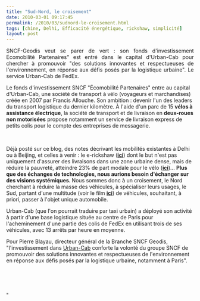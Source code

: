 ```yaml
---
title: "Sud-Nord, le croisement"
date: 2010-03-01 09:17:45
permalink: /2010/03/sudnord-le-croisement.html
tags: [chine, Delhi, Efficacité énergétique, rickshaw, simplicité]
layout: post
---
```


<p style="text-align: justify">SNCF-Geodis veut se parer de vert : son fonds d'investissement Écomobilité Partenaires" est entré dans le capital d'Urban-Cab pour chercher à promouvoir "des solutions innovantes et respectueuses de l'environnement, en réponse aux défis posés par la logistique urbaine". Le service Urban-Cab de FedEx. </p> <p style=""text-align: justify"">Le fonds d'investissement SNCF "Écomobilité Partenaires" entre au capital d'Urban-Cab, une société de transport à vélo (voyageurs et marchandises) créée en 2007 par Francis Allouche. Son ambition : devenir l'un des leaders du transport logistique du dernier kilomètre. À l'aide d'un parc de 15 <strong>vélos à assistance électrique</strong>, la société de transport et de livraison en <strong>deux-roues</strong> <strong>non motorisées</strong> propose notamment un service de livraison express de petits colis pour le compte des entreprises de messagerie. </p> <p style=""text-align: justify""> </p>  <!--more-->  <p style=""text-align: justify""><a href="https://gabrielplassat.github.io/transportsdufutur/wp-content/uploads/sites/6/old/6a0120a66d2ad4970b0120a8e4ad85970b-pi.jpg"" rel=""lightbox""><img alt=""Urban-cab"" border=""0"" class=""asset asset-image at-xid-6a0120a66d2ad4970b0120a8e4ad85970b "" src=""/wp-content/uploads/sites/6/old/6a0120a66d2ad4970b0120a8e4ad85970b-500pi.jpg"" title=""Urban-cab"" /></a>  </p> <p style=""text-align: justify"">Déjà posté sur ce blog, des notes décrivant les mobilités existantes à Delhi ou à Beijing, et celles à venir : le e-rickshaw (<strong><span style=""text-decoration: underline""><a href="https://gabrielplassat.github.io/transportsdufutur/2010/02/bientot-des-velo-rickshaws-electriques-comme-en-europe-sauf-lobjectif-dans-le-cadre-du-programme-csir-800-conseil-d.html"" target=""_blank"">ici</a></span></strong>) dont le but n'est pas uniquement d'assurer des livraisons dans une zone urbaine dense, mais de réduire la pauvreté, atteindre 23% de part modale pour le vélo (<strong><span style=""text-decoration: underline""><a href="https://gabrielplassat.github.io/transportsdufutur/2010/02/le-sud-apporte-au-nord-la-suite-.html"" target=""_blank"">ici</a></span></strong>)... <strong>Plus que des échanges de technologies, nous aurions besoin d'échanger sur des visions systémiques. </strong>Nous sommes donc à un croisement, le Nord cherchant à réduire la masse des véhicules, à spécialiser leurs usages, le Sud, partant d'une multitude (voir le film <strong><span style=""text-decoration: underline""><a href="https://gabrielplassat.github.io/transportsdufutur/2010/02/no-comment-.html"" target=""_blank"">ici</a></span></strong>) de véhicules, souhaitant, à priori, passer à l'objet unique automobile.</p> <p style=""text-align: justify"">Urban-Cab (que l'on pourrait traduire par taxi urbain) a déployé son activité à partir d'une base logistique située au centre de Paris pour l'acheminement d'une partie des colis de FedEx en utilisant trois de ses véhicules, avec 13 arrêts par heure en moyenne.</p> <p style=""text-align: justify"">Pour Pierre Blayau, directeur général de la Branche SNCF Geodis, "l'investissement dans <a href=""http://www.urban-cab.com/Livraison/livraison.html#1"" target=""_blank"">Urban-Cab</a> conforte la volonté du groupe SNCF de promouvoir des solutions innovantes et respectueuses de l'environnement en réponse aux défis posés par la logistique urbaine, notamment à Paris".</p> <p style=""text-align: justify""> </p> <p style=""text-align: justify""> </p>"
